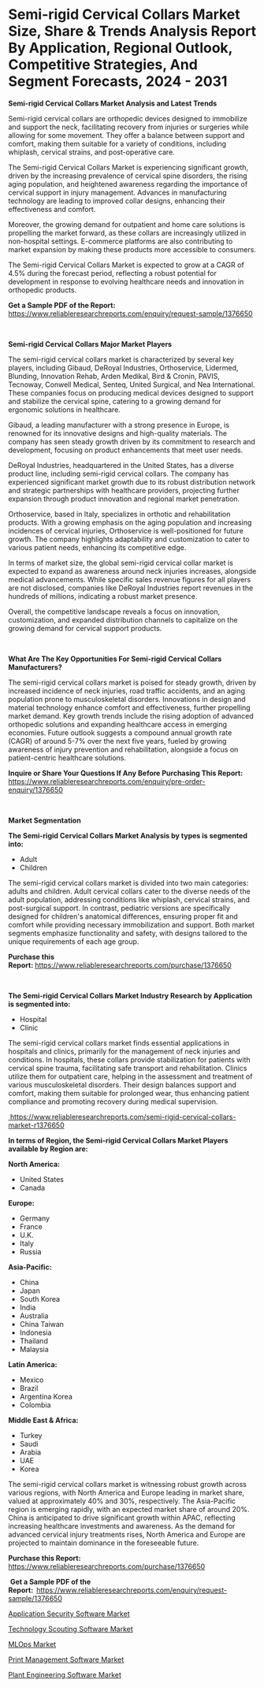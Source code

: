 <p><h1>Semi-rigid Cervical Collars Market Size, Share & Trends Analysis Report By Application, Regional Outlook, Competitive Strategies, And Segment Forecasts, 2024 - 2031</h1></p><p><strong>Semi-rigid Cervical Collars Market Analysis and Latest Trends</strong></p>
<p><p>Semi-rigid cervical collars are orthopedic devices designed to immobilize and support the neck, facilitating recovery from injuries or surgeries while allowing for some movement. They offer a balance between support and comfort, making them suitable for a variety of conditions, including whiplash, cervical strains, and post-operative care. </p><p>The Semi-rigid Cervical Collars Market is experiencing significant growth, driven by the increasing prevalence of cervical spine disorders, the rising aging population, and heightened awareness regarding the importance of cervical support in injury management. Advances in manufacturing technology are leading to improved collar designs, enhancing their effectiveness and comfort. </p><p>Moreover, the growing demand for outpatient and home care solutions is propelling the market forward, as these collars are increasingly utilized in non-hospital settings. E-commerce platforms are also contributing to market expansion by making these products more accessible to consumers. </p><p>The Semi-rigid Cervical Collars Market is expected to grow at a CAGR of 4.5% during the forecast period, reflecting a robust potential for development in response to evolving healthcare needs and innovation in orthopedic products.</p></p>
<p><strong>Get a Sample PDF of the Report:&nbsp;</strong> <a href="https://www.reliableresearchreports.com/enquiry/request-sample/1376650?utm_campaign=1677&utm_medium=2&utm_source=Github&utm_content=ia&utm_term=23102024&utm_id=semi-rigid-cervical-collars">https://www.reliableresearchreports.com/enquiry/request-sample/1376650</a></p>
<p>&nbsp;</p>
<p><strong>Semi-rigid Cervical Collars Major Market Players</strong></p>
<p><p>The semi-rigid cervical collars market is characterized by several key players, including Gibaud, DeRoyal Industries, Orthoservice, Lidermed, Blunding, Innovation Rehab, Arden Medikal, Bird & Cronin, PAVIS, Tecnoway, Conwell Medical, Senteq, United Surgical, and Nea International. These companies focus on producing medical devices designed to support and stabilize the cervical spine, catering to a growing demand for ergonomic solutions in healthcare.</p><p>Gibaud, a leading manufacturer with a strong presence in Europe, is renowned for its innovative designs and high-quality materials. The company has seen steady growth driven by its commitment to research and development, focusing on product enhancements that meet user needs.</p><p>DeRoyal Industries, headquartered in the United States, has a diverse product line, including semi-rigid cervical collars. The company has experienced significant market growth due to its robust distribution network and strategic partnerships with healthcare providers, projecting further expansion through product innovation and regional market penetration.</p><p>Orthoservice, based in Italy, specializes in orthotic and rehabilitation products. With a growing emphasis on the aging population and increasing incidences of cervical injuries, Orthoservice is well-positioned for future growth. The company highlights adaptability and customization to cater to various patient needs, enhancing its competitive edge.</p><p>In terms of market size, the global semi-rigid cervical collar market is expected to expand as awareness around neck injuries increases, alongside medical advancements. While specific sales revenue figures for all players are not disclosed, companies like DeRoyal Industries report revenues in the hundreds of millions, indicating a robust market presence.</p><p>Overall, the competitive landscape reveals a focus on innovation, customization, and expanded distribution channels to capitalize on the growing demand for cervical support products.</p></p>
<p>&nbsp;</p>
<p><strong>What Are The Key Opportunities For Semi-rigid Cervical Collars Manufacturers?</strong></p>
<p><p>The semi-rigid cervical collars market is poised for steady growth, driven by increased incidence of neck injuries, road traffic accidents, and an aging population prone to musculoskeletal disorders. Innovations in design and material technology enhance comfort and effectiveness, further propelling market demand. Key growth trends include the rising adoption of advanced orthopedic solutions and expanding healthcare access in emerging economies. Future outlook suggests a compound annual growth rate (CAGR) of around 5-7% over the next five years, fueled by growing awareness of injury prevention and rehabilitation, alongside a focus on patient-centric healthcare solutions.</p></p>
<p><strong>Inquire or Share Your Questions If Any Before Purchasing This Report:</strong> <a href="https://www.reliableresearchreports.com/enquiry/pre-order-enquiry/1376650?utm_campaign=1677&utm_medium=2&utm_source=Github&utm_content=ia&utm_term=23102024&utm_id=semi-rigid-cervical-collars">https://www.reliableresearchreports.com/enquiry/pre-order-enquiry/1376650</a></p>
<p>&nbsp;</p>
<p><strong>Market Segmentation</strong></p>
<p><strong>The Semi-rigid Cervical Collars Market Analysis by types is segmented into:</strong></p>
<p><ul><li>Adult</li><li>Children</li></ul></p>
<p><p>The semi-rigid cervical collars market is divided into two main categories: adults and children. Adult cervical collars cater to the diverse needs of the adult population, addressing conditions like whiplash, cervical strains, and post-surgical support. In contrast, pediatric versions are specifically designed for children's anatomical differences, ensuring proper fit and comfort while providing necessary immobilization and support. Both market segments emphasize functionality and safety, with designs tailored to the unique requirements of each age group.</p></p>
<p><strong>Purchase this Report:&nbsp;</strong><a href="https://www.reliableresearchreports.com/purchase/1376650?utm_campaign=1677&utm_medium=2&utm_source=Github&utm_content=ia&utm_term=23102024&utm_id=semi-rigid-cervical-collars">https://www.reliableresearchreports.com/purchase/1376650</a></p>
<p>&nbsp;</p>
<p><strong>The Semi-rigid Cervical Collars Market Industry Research by Application is segmented into:</strong></p>
<p><ul><li>Hospital</li><li>Clinic</li></ul></p>
<p><p>The semi-rigid cervical collars market finds essential applications in hospitals and clinics, primarily for the management of neck injuries and conditions. In hospitals, these collars provide stabilization for patients with cervical spine trauma, facilitating safe transport and rehabilitation. Clinics utilize them for outpatient care, helping in the assessment and treatment of various musculoskeletal disorders. Their design balances support and comfort, making them suitable for prolonged wear, thus enhancing patient compliance and promoting recovery during medical supervision.</p></p>
<p><a href="https://www.reliableresearchreports.com/semi-rigid-cervical-collars-market-r1376650?utm_campaign=1677&utm_medium=2&utm_source=Github&utm_content=ia&utm_term=23102024&utm_id=semi-rigid-cervical-collars">&nbsp;https://www.reliableresearchreports.com/semi-rigid-cervical-collars-market-r1376650</a></p>
<p><strong>In terms of Region, the Semi-rigid Cervical Collars Market Players available by Region are:</strong></p>
<p>
    <p> <strong> North America: </strong>
        <ul>
            <li>United States</li>
            <li>Canada</li>
        </ul>
        </p> 
    <p> <strong> Europe: </strong>
        <ul>
            <li>Germany</li>
            <li>France</li>
            <li>U.K.</li>
            <li>Italy</li>
            <li>Russia</li>
        </ul>
        </p> 
    <p> <strong> Asia-Pacific: </strong>
        <ul>
            <li>China</li>
            <li>Japan</li>
            <li>South Korea</li>
            <li>India</li>
            <li>Australia</li>
            <li>China Taiwan</li>
            <li>Indonesia</li>
            <li>Thailand</li>
            <li>Malaysia</li>
        </ul>
        </p> 
    <p> <strong> Latin America: </strong>
        <ul>
            <li>Mexico</li>
            <li>Brazil</li>
            <li>Argentina Korea</li>
            <li>Colombia</li>
        </ul>
        </p> 
    <p> <strong> Middle East & Africa: </strong>
        <ul>
            <li>Turkey</li>
            <li>Saudi</li>
            <li>Arabia</li>
            <li>UAE</li>
            <li>Korea</li>
        </ul>
    </p>
    </p>
<p><p>The semi-rigid cervical collars market is witnessing robust growth across various regions, with North America and Europe leading in market share, valued at approximately 40% and 30%, respectively. The Asia-Pacific region is emerging rapidly, with an expected market share of around 20%. China is anticipated to drive significant growth within APAC, reflecting increasing healthcare investments and awareness. As the demand for advanced cervical injury treatments rises, North America and Europe are projected to maintain dominance in the foreseeable future.</p></p>
<p><strong>Purchase this Report: </strong><a href="https://www.reliableresearchreports.com/purchase/1376650?utm_campaign=1677&utm_medium=2&utm_source=Github&utm_content=ia&utm_term=23102024&utm_id=semi-rigid-cervical-collars">https://www.reliableresearchreports.com/purchase/1376650</a></p>
<p>&nbsp;<strong>Get a Sample PDF of the Report:&nbsp;&nbsp;</strong><a href="https://www.reliableresearchreports.com/enquiry/request-sample/1376650?utm_campaign=1677&utm_medium=2&utm_source=Github&utm_content=ia&utm_term=23102024&utm_id=semi-rigid-cervical-collars">https://www.reliableresearchreports.com/enquiry/request-sample/1376650</a></p>
<p><strong></strong></p>
<p><p><a href="https://www.linkedin.com/pulse/global-application-security-software-market-forecast-2024-d7cwe?utm_campaign=1677&utm_medium=2&utm_source=Github&utm_content=ia&utm_term=23102024&utm_id=semi-rigid-cervical-collars">Application Security Software Market</a></p><p><a href="https://www.linkedin.com/pulse/global-technology-scouting-software-nexus-sector-confluences-inzie?utm_campaign=1677&utm_medium=2&utm_source=Github&utm_content=ia&utm_term=23102024&utm_id=semi-rigid-cervical-collars">Technology Scouting Software Market</a></p><p><a href="https://www.linkedin.com/pulse/mlops-market-trends-strategic-insights-2024-2031-market-trac-dmxze?utm_campaign=1677&utm_medium=2&utm_source=Github&utm_content=ia&utm_term=23102024&utm_id=semi-rigid-cervical-collars">MLOps Market</a></p><p><a href="https://www.linkedin.com/pulse/print-management-software-market-size-share-analysis--3hcze?utm_campaign=1677&utm_medium=2&utm_source=Github&utm_content=ia&utm_term=23102024&utm_id=semi-rigid-cervical-collars">Print Management Software Market</a></p><p><a href="https://www.linkedin.com/pulse/global-plant-engineering-software-market-share-growth-awvke?utm_campaign=1677&utm_medium=2&utm_source=Github&utm_content=ia&utm_term=23102024&utm_id=semi-rigid-cervical-collars">Plant Engineering Software Market</a></p></p>